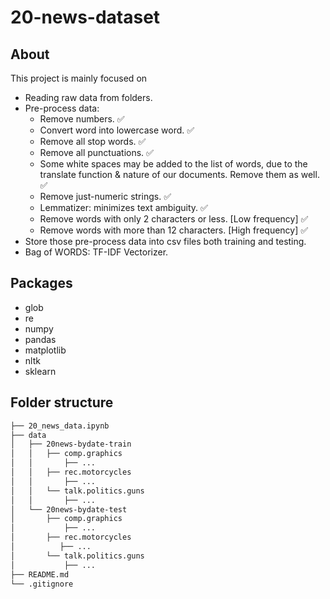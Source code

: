 # 20-news-dataset

## About
This project is mainly focused on 
- Reading raw data from folders.
- Pre-process data:
  - Remove numbers. ✅
  - Convert word into lowercase word. ✅
  - Remove all stop words. ✅
  - Remove all punctuations. ✅
  - Some white spaces may be added to the list of words, due to the translate function & nature of our documents. Remove them as well. ✅
  - Remove just-numeric strings. ✅
  - Lemmatizer:
   minimizes text ambiguity. ✅
  - Remove words with only 2 characters or less. [Low frequency] ✅
  - Remove words with more than 12 characters. [High frequency] ✅
- Store those pre-process data into csv files both training and testing.
- Bag of WORDS: TF-IDF Vectorizer.

## Packages

- glob
- re
- numpy
- pandas
- matplotlib
- nltk
- sklearn

## Folder structure
```bash
├── 20_news_data.ipynb
├── data
│   ├── 20news-bydate-train
│   │   ├── comp.graphics
│   │       ├── ...
│   │   ├── rec.motorcycles
│   │       ├── ...
│   │   └── talk.politics.guns
│   │       ├── ...
│   └── 20news-bydate-test
│       ├── comp.graphics
│           ├── ...
│       ├── rec.motorcycles
│          ├── ...
│       └── talk.politics.guns
│           ├── ...
├── README.md
└── .gitignore
```